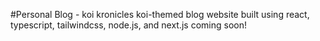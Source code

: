 #Personal Blog - koi kronicles
koi-themed blog website built using react, typescript, tailwindcss, node.js, and next.js coming soon!
